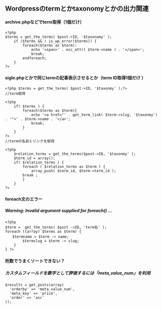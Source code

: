## Wordpressのtermとかtaxonomyとかの出力関連

#### archive.phpなどでterm取得（1個だけ）
```
<?php
$terms = get_the_terms( $post->ID, '$taxonomy' );
	if ($terms && ! is_wp_error($terms)) {
		foreach($terms as $term):
			echo '<span>' . esc_attr( $term->name ) . '</span>';
			break;
		endforeach;
	}
?>
```

#### sigle.phpとかで同じtermの記事表示させるとか（term ID取得1個だけ ）
```
<?php $terms = get_the_terms( $post->ID, '$taxonmy' );?>
//term取得

<?php
	if( $terms ) {
		foreach($terms as $term){
			echo '<a href="' . get_term_link( $term->slug, '$taxonmy') . '">' . $term->name . '</a>';
			break;
		}
	}
?>
//termの名前とリンクを取得

<?php
	$relation_terms = get_the_terms($post->ID, '$taxonmy' );
	$term_id = array();
	if( $relation_terms ) {
		foreach ( $relation_terms as $term ) {
			array_push( $term_id, $term->term_id );
		break ;
		}
	}
?>
```

#### foreach文のエラー
##### Warning: Invalid argument supplied for foreach() …
```
<?php
$term =  get_the_terms( $post ->ID, 'term名' );
foreach ((array) $terms as $term) {
　　$termname = $term -> name;
        $termslug = $term -> slug;
    } 
} ?> 
```


#### 桁数でうまくソートできない？ 
##### カスタムフィールドを数字として評価するには「meta_value_num」を利用
```
$results = get_posts(array(
  'orderby' => 'meta_value_num',
  'meta_key' => 'price',
  'order' => 'asc'
)); 
```

